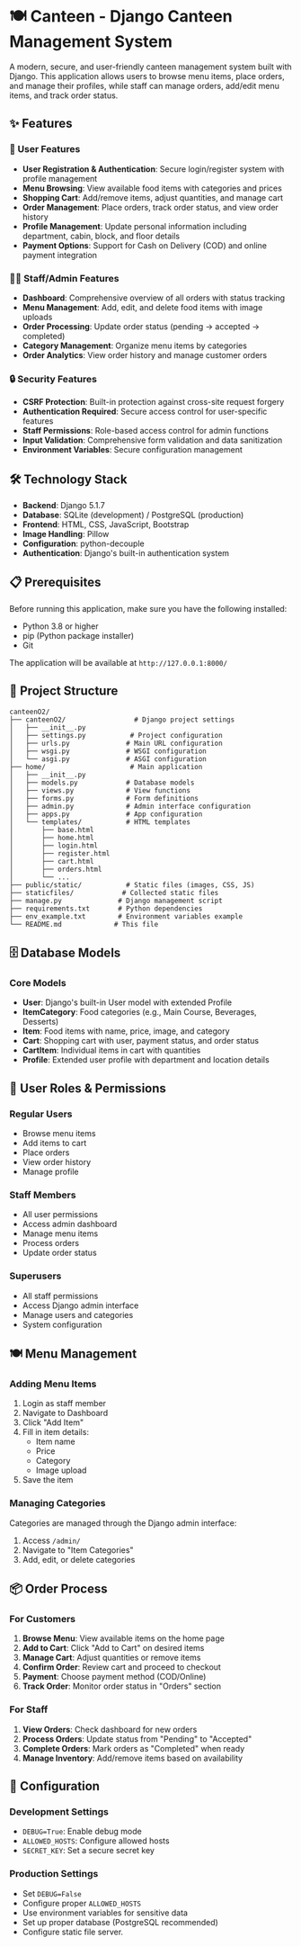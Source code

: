 # 🍽️ Canteen - Django Canteen Management System

A modern, secure, and user-friendly canteen management system built with Django. This application allows users to browse menu items, place orders, and manage their profiles, while staff can manage orders, add/edit menu items, and track order status.

## ✨ Features

### 👤 User Features
- **User Registration & Authentication**: Secure login/register system with profile management
- **Menu Browsing**: View available food items with categories and prices
- **Shopping Cart**: Add/remove items, adjust quantities, and manage cart
- **Order Management**: Place orders, track order status, and view order history
- **Profile Management**: Update personal information including department, cabin, block, and floor details
- **Payment Options**: Support for Cash on Delivery (COD) and online payment integration

### 👨‍💼 Staff/Admin Features
- **Dashboard**: Comprehensive overview of all orders with status tracking
- **Menu Management**: Add, edit, and delete food items with image uploads
- **Order Processing**: Update order status (pending → accepted → completed)
- **Category Management**: Organize menu items by categories
- **Order Analytics**: View order history and manage customer orders

### 🔒 Security Features
- **CSRF Protection**: Built-in protection against cross-site request forgery
- **Authentication Required**: Secure access control for user-specific features
- **Staff Permissions**: Role-based access control for admin functions
- **Input Validation**: Comprehensive form validation and data sanitization
- **Environment Variables**: Secure configuration management

## 🛠️ Technology Stack

- **Backend**: Django 5.1.7
- **Database**: SQLite (development) / PostgreSQL (production)
- **Frontend**: HTML, CSS, JavaScript, Bootstrap
- **Image Handling**: Pillow
- **Configuration**: python-decouple
- **Authentication**: Django's built-in authentication system

## 📋 Prerequisites

Before running this application, make sure you have the following installed:

- Python 3.8 or higher
- pip (Python package installer)
- Git


The application will be available at `http://127.0.0.1:8000/`

## 📁 Project Structure

```
canteenO2/
├── canteenO2/                 # Django project settings
│   ├── __init__.py
│   ├── settings.py           # Project configuration
│   ├── urls.py              # Main URL configuration
│   ├── wsgi.py              # WSGI configuration
│   └── asgi.py              # ASGI configuration
├── home/                     # Main application
│   ├── __init__.py
│   ├── models.py            # Database models
│   ├── views.py             # View functions
│   ├── forms.py             # Form definitions
│   ├── admin.py             # Admin interface configuration
│   ├── apps.py              # App configuration
│   └── templates/           # HTML templates
│       ├── base.html
│       ├── home.html
│       ├── login.html
│       ├── register.html
│       ├── cart.html
│       ├── orders.html
│       └── ...
├── public/static/           # Static files (images, CSS, JS)
├── staticfiles/            # Collected static files
├── manage.py              # Django management script
├── requirements.txt       # Python dependencies
├── env_example.txt        # Environment variables example
└── README.md             # This file
```

## 🗄️ Database Models

### Core Models

- **User**: Django's built-in User model with extended Profile
- **ItemCategory**: Food categories (e.g., Main Course, Beverages, Desserts)
- **Item**: Food items with name, price, image, and category
- **Cart**: Shopping cart with user, payment status, and order status
- **CartItem**: Individual items in cart with quantities
- **Profile**: Extended user profile with department and location details

## 🔐 User Roles & Permissions

### Regular Users
- Browse menu items
- Add items to cart
- Place orders
- View order history
- Manage profile

### Staff Members
- All user permissions
- Access admin dashboard
- Manage menu items
- Process orders
- Update order status

### Superusers
- All staff permissions
- Access Django admin interface
- Manage users and categories
- System configuration

## 🍽️ Menu Management

### Adding Menu Items
1. Login as staff member
2. Navigate to Dashboard
3. Click "Add Item"
4. Fill in item details:
   - Item name
   - Price
   - Category
   - Image upload
5. Save the item

### Managing Categories
Categories are managed through the Django admin interface:
1. Access `/admin/`
2. Navigate to "Item Categories"
3. Add, edit, or delete categories

## 📦 Order Process

### For Customers
1. **Browse Menu**: View available items on the home page
2. **Add to Cart**: Click "Add to Cart" on desired items
3. **Manage Cart**: Adjust quantities or remove items
4. **Confirm Order**: Review cart and proceed to checkout
5. **Payment**: Choose payment method (COD/Online)
6. **Track Order**: Monitor order status in "Orders" section

### For Staff
1. **View Orders**: Check dashboard for new orders
2. **Process Orders**: Update status from "Pending" to "Accepted"
3. **Complete Orders**: Mark orders as "Completed" when ready
4. **Manage Inventory**: Add/remove items based on availability

## 🔧 Configuration

### Development Settings
- `DEBUG=True`: Enable debug mode
- `ALLOWED_HOSTS`: Configure allowed hosts
- `SECRET_KEY`: Set a secure secret key

### Production Settings
- Set `DEBUG=False`
- Configure proper `ALLOWED_HOSTS`
- Use environment variables for sensitive data
- Set up proper database (PostgreSQL recommended)
- Configure static file server.

